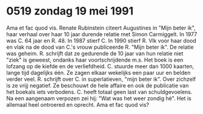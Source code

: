 # 0519 zondag 19 mei 1991
Ama et fac quod vis. Renate Rubinstein citeert Augustines in "Mijn beter ik", haar verhaal over haar    10 jaar durende relatie met Simon Carmiggelt. In 1977 was C. 64 jaar en R. 48. In 1987 stierf C. In 1990 stierf R. Vlk voor haar  dood en vlak na de dood van C.'s vrouw publiceerde R. "Mijn beter ik". De relatie was geheim. R. schrijft dat ze gedurende de 10 jaar van hun relatie niet "ziek" is geweest, ondanks haar voortschrijdende m.s. Het boek is een lofzang op de kiefde en de verliefdheid. C. stuurde meer dan 1000 kaarten, lange tijd dagelijks één. Ze zagen elkaar wekelijks een paar uur en belden verder veel. R. schrijft over C. in superlatieven, "mijn beter ik". Over zichzelf is ze vrijj negatief. Ze beschouwt de hele affaire en ook de publicatie van het boekals iets verbodens. C. heeft totaal geen last van schuldgevoelens. Na een aangenaam verpozen zei hij: "Wat was het weer zondig hè". Het is allemaal heel ontroered en oprecht. Ama et fac quod vis?
